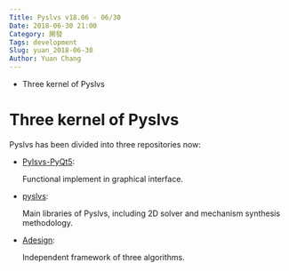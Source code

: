 ```yaml
---
Title: Pyslvs v18.06 - 06/30
Date: 2018-06-30 21:00
Category: 開發
Tags: development
Slug: yuan_2018-06-30
Author: Yuan Chang
---
```


+ Three kernel of Pyslvs

<!-- PELICAN_END_SUMMARY -->

Three kernel of Pyslvs
===

Pyslvs has been divided into three repositories now:

+ [Pylsvs-PyQt5]:

    Functional implement in graphical interface.

+ [pyslvs]:

    Main libraries of Pyslvs, including 2D solver and mechanism synthesis methodology.

+ [Adesign]:

    Independent framework of three algorithms.

[Pylsvs-PyQt5]: https://github.com/KmolYuan/Pyslvs-PyQt5
[pyslvs]: https://github.com/KmolYuan/pyslvs
[Adesign]: https://github.com/KmolYuan/Adesign
